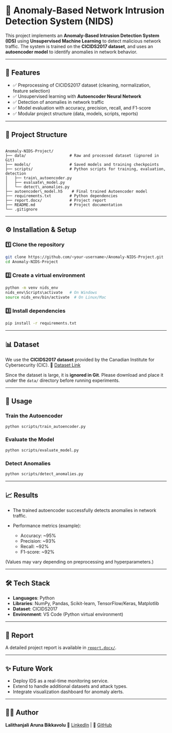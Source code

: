 # 🚀 Anomaly-Based Network Intrusion Detection System (NIDS)

This project implements an **Anomaly-Based Intrusion Detection System (IDS)** using **Unsupervised Machine Learning** to detect malicious network traffic. The system is trained on the **CICIDS2017 dataset**, and uses an **autoencoder model** to identify anomalies in network behavior.

---

## 📌 Features
- ✅ Preprocessing of CICIDS2017 dataset (cleaning, normalization, feature selection)  
- ✅ Unsupervised learning with **Autoencoder Neural Network**  
- ✅ Detection of anomalies in network traffic  
- ✅ Model evaluation with accuracy, precision, recall, and F1-score  
- ✅ Modular project structure (data, models, scripts, reports)  

---

## 📂 Project Structure
```

Anomaly-NIDS-Project/
├── data/                   # Raw and processed dataset (ignored in Git)
├── models/                 # Saved models and training checkpoints
├── scripts/                # Python scripts for training, evaluation, detection
│   ├── train\_autoencoder.py
│   ├── evaluate\_model.py
│   └── detect\_anomalies.py
├── autoencoder\_model.h5    # Final trained Autoencoder model
├── requirements.txt        # Python dependencies
├── report.docx/            # Project report
├── README.md               # Project documentation
└── .gitignore

````

---

## ⚙️ Installation & Setup

### 1️⃣ Clone the repository
```bash
git clone https://github.com/<your-username>/Anomaly-NIDS-Project.git
cd Anomaly-NIDS-Project
````

### 2️⃣ Create a virtual environment

```bash
python -m venv nids_env
nids_env\Scripts\activate   # On Windows
source nids_env/bin/activate  # On Linux/Mac
```

### 3️⃣ Install dependencies

```bash
pip install -r requirements.txt
```

---

## 📊 Dataset

We use the **CICIDS2017 dataset** provided by the Canadian Institute for Cybersecurity (CIC).
📌 [Dataset Link](https://www.unb.ca/cic/datasets/ids-2017.html)

Since the dataset is large, it is **ignored in Git**. Please download and place it under the `data/` directory before running experiments.

---

## 🚀 Usage

### Train the Autoencoder

```bash
python scripts/train_autoencoder.py
```

### Evaluate the Model

```bash
python scripts/evaluate_model.py
```

### Detect Anomalies

```bash
python scripts/detect_anomalies.py
```

---

## 📈 Results

* The trained autoencoder successfully detects anomalies in network traffic.
* Performance metrics (example):

  * Accuracy: \~95%
  * Precision: \~93%
  * Recall: \~92%
  * F1-score: \~92%

(Values may vary depending on preprocessing and hyperparameters.)

---

## 🛠️ Tech Stack

* **Languages**: Python
* **Libraries**: NumPy, Pandas, Scikit-learn, TensorFlow/Keras, Matplotlib
* **Dataset**: CICIDS2017
* **Environment**: VS Code (Python virtual environment)

---

## 📑 Report

A detailed project report is available in [`report.docx/`](report.docx/).

---

## ✨ Future Work

* Deploy IDS as a real-time monitoring service.
* Extend to handle additional datasets and attack types.
* Integrate visualization dashboard for anomaly alerts.

---

## 👩‍💻 Author

**Lalithanjali Aruna Bikkavolu**
🔗 [LinkedIn](https://www.linkedin.com/in/lalithanjali-arun-bikkavolu-361090270/) | 🔗 [GitHub](https://github.com/lalithanjaliaruna123)
